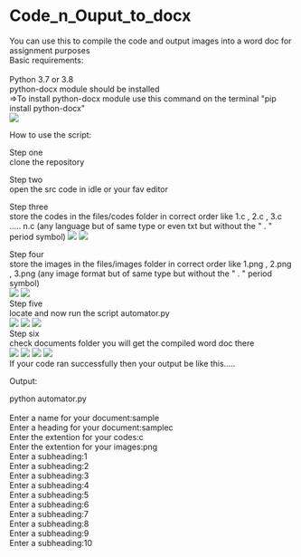 # Code_n_Ouput_to_docx

You can use this to compile the code and output images into a word doc for assignment purposes <br/>
Basic requirements: <br/> <br/> 
    Python 3.7 or 3.8 <br/>
    python-docx module should be installed <br/>
    =>To install python-docx module use this command on the terminal "pip install python-docx" <br/>
    ![](https://github.com/Aadityaprabu002/Code_n_Ouput_to_docx/blob/main/Automator/Instruction/Images/1.PNG)
    
How to use the script: <br/>

Step one <br/>
clone the repository <br/>

Step two <br/>
open the src code in idle or your fav editor <br/>

Step three <br/>
store the codes in the files/codes folder in correct order like 1.c , 2.c , 3.c ..... n.c (any language but of same type or even txt but without the " . " period symbol) 
![](https://github.com/Aadityaprabu002/Code_n_Ouput_to_docx/blob/main/Automator/Instruction/Images/3.PNG)
![](https://github.com/Aadityaprabu002/Code_n_Ouput_to_docx/blob/main/Automator/Instruction/Images/6.PNG)
<br/>

Step four  <br/>
store the images in the files/images folder in correct order like 1.png , 2.png , 3.png (any image format but of same type but without the " . " period symbol) <br/>
![](https://github.com/Aadityaprabu002/Code_n_Ouput_to_docx/blob/main/Automator/Instruction/Images/5.PNG)
![](https://github.com/Aadityaprabu002/Code_n_Ouput_to_docx/blob/main/Automator/Instruction/Images/7.PNG)
<br/>
Step five 
<br/>
locate and now run the script automator.py <br/>
![](https://github.com/Aadityaprabu002/Code_n_Ouput_to_docx/blob/main/Automator/Instruction/Images/9.PNG)
![](https://github.com/Aadityaprabu002/Code_n_Ouput_to_docx/blob/main/Automator/Instruction/Images/8.PNG)
![](https://github.com/Aadityaprabu002/Code_n_Ouput_to_docx/blob/main/Automator/Instruction/Images/10.PNG)
<br/>
Step six <br/>
check documents folder you will get the compiled word doc there <br/>
![](https://github.com/Aadityaprabu002/Code_n_Ouput_to_docx/blob/main/Automator/Instruction/Images/11.PNG)
![](https://github.com/Aadityaprabu002/Code_n_Ouput_to_docx/blob/main/Automator/Instruction/Images/12.PNG)
![](https://github.com/Aadityaprabu002/Code_n_Ouput_to_docx/blob/main/Automator/Instruction/Images/13.PNG)
![](https://github.com/Aadityaprabu002/Code_n_Ouput_to_docx/blob/main/Automator/Instruction/Images/14.PNG)
<br/>
If your code ran successfully then your output be like this.....<br/>

Output:<br/>

python automator.py <br/>  
Enter a name for your document:sample <br/>
Enter a heading for your document:samplec <br/>
Enter the extention for your codes:c <br/>
Enter the extention for your images:png <br/>
Enter a subheading:1 <br/>
Enter a subheading:2 <br/>
Enter a subheading:3 <br/>
Enter a subheading:4 <br/>
Enter a subheading:5 <br/>
Enter a subheading:6 <br/>
Enter a subheading:7 <br/>
Enter a subheading:8 <br/>
Enter a subheading:9 <br/>
Enter a subheading:10 <br/>


<br/><br/><br/>

